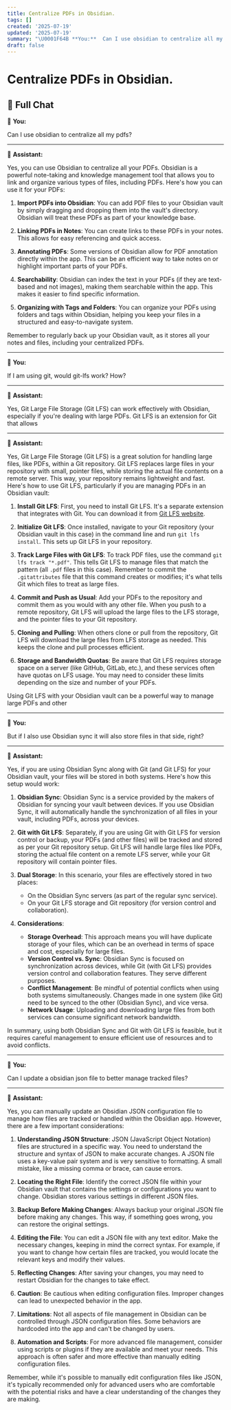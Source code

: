 ```yaml
---
title: Centralize PDFs in Obsidian.
tags: []
created: '2025-07-19'
updated: '2025-07-19'
summary: "\U0001F64B **You:**  Can I use obsidian to centralize all my pdfs?"
draft: false
---
```


# Centralize PDFs in Obsidian.

## 🧠 Full Chat

🙋 **You:**

Can I use obsidian to centralize all my pdfs?

---

🤖 **Assistant:**

Yes, you can use Obsidian to centralize all your PDFs. Obsidian is a powerful note-taking and knowledge management tool that allows you to link and organize various types of files, including PDFs. Here's how you can use it for your PDFs:

1. **Import PDFs into Obsidian**: You can add PDF files to your Obsidian vault by simply dragging and dropping them into the vault's directory. Obsidian will treat these PDFs as part of your knowledge base.

2. **Linking PDFs in Notes**: You can create links to these PDFs in your notes. This allows for easy referencing and quick access.

3. **Annotating PDFs**: Some versions of Obsidian allow for PDF annotation directly within the app. This can be an efficient way to take notes on or highlight important parts of your PDFs.

4. **Searchability**: Obsidian can index the text in your PDFs (if they are text-based and not images), making them searchable within the app. This makes it easier to find specific information.

5. **Organizing with Tags and Folders**: You can organize your PDFs using folders and tags within Obsidian, helping you keep your files in a structured and easy-to-navigate system.

Remember to regularly back up your Obsidian vault, as it stores all your notes and files, including your centralized PDFs.

---

🙋 **You:**

If I am using git, would git-lfs work? How?

---

🤖 **Assistant:**

Yes, Git Large File Storage (Git LFS) can work effectively with Obsidian, especially if you're dealing with large PDFs. Git LFS is an extension for Git that allows

---

🤖 **Assistant:**

Yes, Git Large File Storage (Git LFS) is a great solution for handling large files, like PDFs, within a Git repository. Git LFS replaces large files in your repository with small, pointer files, while storing the actual file contents on a remote server. This way, your repository remains lightweight and fast. Here's how to use Git LFS, particularly if you are managing PDFs in an Obsidian vault:

1. **Install Git LFS**: First, you need to install Git LFS. It's a separate extension that integrates with Git. You can download it from [Git LFS website](https://git-lfs.github.com/).

2. **Initialize Git LFS**: Once installed, navigate to your Git repository (your Obsidian vault in this case) in the command line and run `git lfs install`. This sets up Git LFS in your repository.

3. **Track Large Files with Git LFS**: To track PDF files, use the command `git lfs track "*.pdf"`. This tells Git LFS to manage files that match the pattern (all `.pdf` files in this case). Remember to commit the `.gitattributes` file that this command creates or modifies; it's what tells Git which files to treat as large files.

4. **Commit and Push as Usual**: Add your PDFs to the repository and commit them as you would with any other file. When you push to a remote repository, Git LFS will upload the large files to the LFS storage, and the pointer files to your Git repository.

5. **Cloning and Pulling**: When others clone or pull from the repository, Git LFS will download the large files from LFS storage as needed. This keeps the clone and pull processes efficient.

6. **Storage and Bandwidth Quotas**: Be aware that Git LFS requires storage space on a server (like GitHub, GitLab, etc.), and these services often have quotas on LFS usage. You may need to consider these limits depending on the size and number of your PDFs.

Using Git LFS with your Obsidian vault can be a powerful way to manage large PDFs and other

---

🙋 **You:**

But if I also use Obsidian sync it will also store files in that side, right?

---

🤖 **Assistant:**

Yes, if you are using Obsidian Sync along with Git (and Git LFS) for your Obsidian vault, your files will be stored in both systems. Here's how this setup would work:

1. **Obsidian Sync**: Obsidian Sync is a service provided by the makers of Obsidian for syncing your vault between devices. If you use Obsidian Sync, it will automatically handle the synchronization of all files in your vault, including PDFs, across your devices.

2. **Git with Git LFS**: Separately, if you are using Git with Git LFS for version control or backup, your PDFs (and other files) will be tracked and stored as per your Git repository setup. Git LFS will handle large files like PDFs, storing the actual file content on a remote LFS server, while your Git repository will contain pointer files.

3. **Dual Storage**: In this scenario, your files are effectively stored in two places:
   - On the Obsidian Sync servers (as part of the regular sync service).
   - On your Git LFS storage and Git repository (for version control and collaboration).

4. **Considerations**:
   - **Storage Overhead**: This approach means you will have duplicate storage of your files, which can be an overhead in terms of space and cost, especially for large files.
   - **Version Control vs. Sync**: Obsidian Sync is focused on synchronization across devices, while Git (with Git LFS) provides version control and collaboration features. They serve different purposes.
   - **Conflict Management**: Be mindful of potential conflicts when using both systems simultaneously. Changes made in one system (like Git) need to be synced to the other (Obsidian Sync), and vice versa.
   - **Network Usage**: Uploading and downloading large files from both services can consume significant network bandwidth.

In summary, using both Obsidian Sync and Git with Git LFS is feasible, but it requires careful management to ensure efficient use of resources and to avoid conflicts.

---

🙋 **You:**

Can I update a obsidian json file to better manage tracked files?

---

🤖 **Assistant:**

Yes, you can manually update an Obsidian JSON configuration file to manage how files are tracked or handled within the Obsidian app. However, there are a few important considerations:

1. **Understanding JSON Structure**: JSON (JavaScript Object Notation) files are structured in a specific way. You need to understand the structure and syntax of JSON to make accurate changes. A JSON file uses a key-value pair system and is very sensitive to formatting. A small mistake, like a missing comma or brace, can cause errors.

2. **Locating the Right File**: Identify the correct JSON file within your Obsidian vault that contains the settings or configurations you want to change. Obsidian stores various settings in different JSON files.

3. **Backup Before Making Changes**: Always backup your original JSON file before making any changes. This way, if something goes wrong, you can restore the original settings.

4. **Editing the File**: You can edit a JSON file with any text editor. Make the necessary changes, keeping in mind the correct syntax. For example, if you want to change how certain files are tracked, you would locate the relevant keys and modify their values.

5. **Reflecting Changes**: After saving your changes, you may need to restart Obsidian for the changes to take effect. 

6. **Caution**: Be cautious when editing configuration files. Improper changes can lead to unexpected behavior in the app.

7. **Limitations**: Not all aspects of file management in Obsidian can be controlled through JSON configuration files. Some behaviors are hardcoded into the app and can't be changed by users.

8. **Automation and Scripts**: For more advanced file management, consider using scripts or plugins if they are available and meet your needs. This approach is often safer and more effective than manually editing configuration files.

Remember, while it's possible to manually edit configuration files like JSON, it's typically recommended only for advanced users who are comfortable with the potential risks and have a clear understanding of the changes they are making.